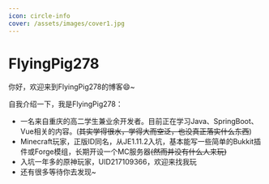 ```yaml
---
icon: circle-info
cover: /assets/images/cover1.jpg
---
```


# FlyingPig278

你好，欢迎来到FlyingPig278的博客:smile:~  
  
自我介绍一下，我是FlyingPig278：
- 一名来自重庆的高二学生兼业余开发者。目前正在学习Java、SpringBoot、Vue相关的内容。(~~其实学得很水，学得大而空泛，也没真正落实什么东西~~)  
- Minecraft玩家，正版ID同名，从JE1.11.2入坑，基本能写一些简单的Bukkit插件或Forge模组，长期开设一个MC服务器~~(然而并没有什么人来玩)~~
- 入坑一年多的原神玩家，UID217109366，欢迎来找我玩  
- 还有很多等待你去发现~
  

